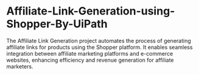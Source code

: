 # Affiliate-Link-Generation-using-Shopper-By-UiPath
The Affiliate Link Generation project automates the process of generating affiliate links for products using the Shopper platform. It enables seamless integration between affiliate marketing platforms and e-commerce websites, enhancing efficiency and revenue generation for affiliate marketers.
